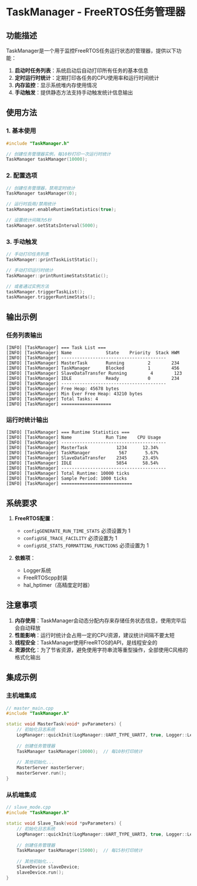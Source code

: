 # TaskManager - FreeRTOS任务管理器

## 功能描述

TaskManager是一个用于监控FreeRTOS任务运行状态的管理器，提供以下功能：

1. **启动时任务列表**：系统启动后自动打印所有任务的基本信息
2. **定时运行时统计**：定期打印各任务的CPU使用率和运行时间统计
3. **内存监控**：显示系统堆内存使用情况
4. **手动触发**：提供静态方法支持手动触发统计信息输出

## 使用方法

### 1. 基本使用

```cpp
#include "TaskManager.h"

// 创建任务管理器实例，每10秒打印一次运行时统计
TaskManager taskManager(10000);
```

### 2. 配置选项

```cpp
// 创建任务管理器，禁用定时统计
TaskManager taskManager(0);

// 运行时启用/禁用统计
taskManager.enableRuntimeStatistics(true);

// 设置统计间隔为5秒
taskManager.setStatsInterval(5000);
```

### 3. 手动触发

```cpp
// 手动打印任务列表
TaskManager::printTaskListStatic();

// 手动打印运行时统计
TaskManager::printRuntimeStatsStatic();

// 或者通过实例方法
taskManager.triggerTaskList();
taskManager.triggerRuntimeStats();
```

## 输出示例

### 任务列表输出
```
[INFO] [TaskManager] === Task List ===
[INFO] [TaskManager] Name             State    Priority  Stack HWM
[INFO] [TaskManager] ----------------------------------------
[INFO] [TaskManager] MasterTask       Running         2        234
[INFO] [TaskManager] TaskManager      Blocked         1        456
[INFO] [TaskManager] SlaveDataTransfer Running         4        123
[INFO] [TaskManager] IDLE             Ready           0        234
[INFO] [TaskManager] ----------------------------------------
[INFO] [TaskManager] Free Heap: 45678 bytes
[INFO] [TaskManager] Min Ever Free Heap: 43210 bytes
[INFO] [TaskManager] Total Tasks: 4
[INFO] [TaskManager] ===================
```

### 运行时统计输出
```
[INFO] [TaskManager] === Runtime Statistics ===
[INFO] [TaskManager] Name             Run Time    CPU Usage
[INFO] [TaskManager] ----------------------------------------
[INFO] [TaskManager] MasterTask           1234      12.34%
[INFO] [TaskManager] TaskManager           567       5.67%
[INFO] [TaskManager] SlaveDataTransfer    2345      23.45%
[INFO] [TaskManager] IDLE                 5854      58.54%
[INFO] [TaskManager] ----------------------------------------
[INFO] [TaskManager] Total Runtime: 10000 ticks
[INFO] [TaskManager] Sample Period: 1000 ticks
[INFO] [TaskManager] ===========================
```

## 系统要求

1. **FreeRTOS配置**：
   - `configGENERATE_RUN_TIME_STATS` 必须设置为 1
   - `configUSE_TRACE_FACILITY` 必须设置为 1
   - `configUSE_STATS_FORMATTING_FUNCTIONS` 必须设置为 1

2. **依赖项**：
   - Logger系统
   - FreeRTOScpp封装
   - hal_hptimer（高精度定时器）

## 注意事项

1. **内存使用**：TaskManager会动态分配内存来存储任务状态信息，使用完毕后会自动释放
2. **性能影响**：运行时统计会占用一定的CPU资源，建议统计间隔不要太短
3. **线程安全**：TaskManager使用FreeRTOS的API，是线程安全的
4. **资源优化**：为了节省资源，避免使用字符串流等重型操作，全部使用C风格的格式化输出

## 集成示例

### 主机端集成
```cpp
// master_main.cpp
#include "TaskManager.h"

static void MasterTask(void* pvParameters) {
    // 初始化日志系统
    LogManager::quickInit(LogManager::UART_TYPE_UART7, true, Logger::Level::TRACE);
    
    // 创建任务管理器
    TaskManager taskManager(10000);  // 每10秒打印统计
    
    // 其他初始化...
    MasterServer masterServer;
    masterServer.run();
}
```

### 从机端集成
```cpp
// slave_mode.cpp
#include "TaskManager.h"

static void Slave_Task(void *pvParameters) {
    // 初始化日志系统
    LogManager::quickInit(LogManager::UART_TYPE_UART3, true, Logger::Level::ERROR);
    
    // 创建任务管理器
    TaskManager taskManager(15000);  // 每15秒打印统计
    
    // 其他初始化...
    SlaveDevice slaveDevice;
    slaveDevice.run();
}
``` 